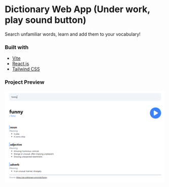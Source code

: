 # Dictionary Web App (Under work, play sound button)

Search unfamiliar words, learn and add them to your vocabulary!

### Built with

- [Vite](https://vitejs.dev/)
- [React.js](https://react.dev/)
- [Tailwind CSS](https://tailwindcss.com/)

### Project Preview
![Project Preview](/public/preview.png)